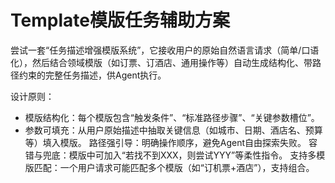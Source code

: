 # Template模版任务辅助方案

尝试一套“任务描述增强模版系统”，它接收用户的原始自然语言请求（简单/口语化），然后结合领域模版（如订票、订酒店、通用操作等）自动生成结构化、带路径约束的完整任务描述，供Agent执行。

设计原则：

- 模版结构化：每个模版包含“触发条件”、“标准路径步骤”、“关键参数槽位”。
- 参数可填充：从用户原始描述中抽取关键信息（如城市、日期、酒店名、预算等）填入模版。
    路径强引导：明确操作顺序，避免Agent自由探索失败。
    容错与兜底：模版中可加入“若找不到XXX，则尝试YYY”等柔性指令。
    支持多模版匹配：一个用户请求可能匹配多个模版（如“订机票+酒店”），支持组合。